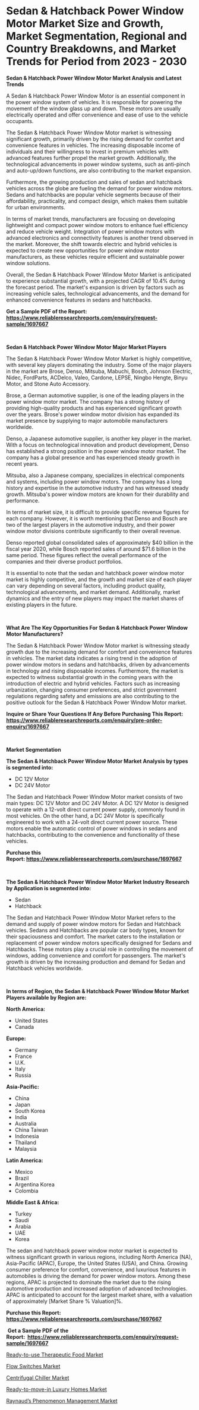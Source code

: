<p><h1>Sedan & Hatchback Power Window Motor Market Size and Growth, Market Segmentation, Regional and Country Breakdowns, and Market Trends for Period from 2023 -  2030</h1></p><p><strong>Sedan & Hatchback Power Window Motor Market Analysis and Latest Trends</strong></p>
<p><p>A Sedan & Hatchback Power Window Motor is an essential component in the power window system of vehicles. It is responsible for powering the movement of the window glass up and down. These motors are usually electrically operated and offer convenience and ease of use to the vehicle occupants.</p><p>The Sedan & Hatchback Power Window Motor market is witnessing significant growth, primarily driven by the rising demand for comfort and convenience features in vehicles. The increasing disposable income of individuals and their willingness to invest in premium vehicles with advanced features further propel the market growth. Additionally, the technological advancements in power window systems, such as anti-pinch and auto-up/down functions, are also contributing to the market expansion.</p><p>Furthermore, the growing production and sales of sedan and hatchback vehicles across the globe are fueling the demand for power window motors. Sedans and hatchbacks are popular vehicle segments because of their affordability, practicality, and compact design, which makes them suitable for urban environments.</p><p>In terms of market trends, manufacturers are focusing on developing lightweight and compact power window motors to enhance fuel efficiency and reduce vehicle weight. Integration of power window motors with advanced electronics and connectivity features is another trend observed in the market. Moreover, the shift towards electric and hybrid vehicles is expected to create new opportunities for power window motor manufacturers, as these vehicles require efficient and sustainable power window solutions.</p><p>Overall, the Sedan & Hatchback Power Window Motor Market is anticipated to experience substantial growth, with a projected CAGR of 10.4% during the forecast period. The market's expansion is driven by factors such as increasing vehicle sales, technological advancements, and the demand for enhanced convenience features in sedans and hatchbacks.</p></p>
<p><strong>Get a Sample PDF of the Report:&nbsp; <a href="https://www.reliableresearchreports.com/enquiry/request-sample/1697667">https://www.reliableresearchreports.com/enquiry/request-sample/1697667</a></strong></p>
<p>&nbsp;</p>
<p><strong>Sedan & Hatchback Power Window Motor Major Market Players</strong></p>
<p><p>The Sedan & Hatchback Power Window Motor Market is highly competitive, with several key players dominating the industry. Some of the major players in the market are Brose, Denso, Mitsuba, Mabuchi, Bosch, Johnson Electric, Nidec, FordParts, ACDelco, Valeo, Cardone, LEPSE, Ningbo Hengte, Binyu Motor, and Stone Auto Accessory. </p><p>Brose, a German automotive supplier, is one of the leading players in the power window motor market. The company has a strong history of providing high-quality products and has experienced significant growth over the years. Brose's power window motor division has expanded its market presence by supplying to major automobile manufacturers worldwide.</p><p>Denso, a Japanese automotive supplier, is another key player in the market. With a focus on technological innovation and product development, Denso has established a strong position in the power window motor market. The company has a global presence and has experienced steady growth in recent years.</p><p>Mitsuba, also a Japanese company, specializes in electrical components and systems, including power window motors. The company has a long history and expertise in the automotive industry and has witnessed steady growth. Mitsuba's power window motors are known for their durability and performance.</p><p>In terms of market size, it is difficult to provide specific revenue figures for each company. However, it is worth mentioning that Denso and Bosch are two of the largest players in the automotive industry, and their power window motor divisions contribute significantly to their overall revenue.</p><p>Denso reported global consolidated sales of approximately $40 billion in the fiscal year 2020, while Bosch reported sales of around $71.6 billion in the same period. These figures reflect the overall performance of the companies and their diverse product portfolios.</p><p>It is essential to note that the sedan and hatchback power window motor market is highly competitive, and the growth and market size of each player can vary depending on several factors, including product quality, technological advancements, and market demand. Additionally, market dynamics and the entry of new players may impact the market shares of existing players in the future.</p></p>
<p>&nbsp;</p>
<p><strong>What Are The Key Opportunities For Sedan & Hatchback Power Window Motor Manufacturers?</strong></p>
<p><p>The Sedan & Hatchback Power Window Motor market is witnessing steady growth due to the increasing demand for comfort and convenience features in vehicles. The market data indicates a rising trend in the adoption of power window motors in sedans and hatchbacks, driven by advancements in technology and rising disposable incomes. Furthermore, the market is expected to witness substantial growth in the coming years with the introduction of electric and hybrid vehicles. Factors such as increasing urbanization, changing consumer preferences, and strict government regulations regarding safety and emissions are also contributing to the positive outlook for the Sedan & Hatchback Power Window Motor market.</p></p>
<p><strong>Inquire or Share Your Questions If Any Before Purchasing This Report: <a href="https://www.reliableresearchreports.com/enquiry/pre-order-enquiry/1697667">https://www.reliableresearchreports.com/enquiry/pre-order-enquiry/1697667</a></strong></p>
<p>&nbsp;</p>
<p><strong>Market Segmentation</strong></p>
<p><strong>The Sedan & Hatchback Power Window Motor Market Analysis by types is segmented into:</strong></p>
<p><ul><li>DC 12V Motor</li><li>DC 24V Motor</li></ul></p>
<p><p>The Sedan and Hatchback Power Window Motor market consists of two main types: DC 12V Motor and DC 24V Motor. A DC 12V Motor is designed to operate with a 12-volt direct current power supply, commonly found in most vehicles. On the other hand, a DC 24V Motor is specifically engineered to work with a 24-volt direct current power source. These motors enable the automatic control of power windows in sedans and hatchbacks, contributing to the convenience and functionality of these vehicles.</p></p>
<p><strong>Purchase this Report:&nbsp;<a href="https://www.reliableresearchreports.com/purchase/1697667">https://www.reliableresearchreports.com/purchase/1697667</a></strong></p>
<p>&nbsp;</p>
<p><strong>The Sedan & Hatchback Power Window Motor Market Industry Research by Application is segmented into:</strong></p>
<p><ul><li>Sedan</li><li>Hatchback</li></ul></p>
<p><p>The Sedan and Hatchback Power Window Motor Market refers to the demand and supply of power window motors for Sedan and Hatchback vehicles. Sedans and Hatchbacks are popular car body types, known for their spaciousness and comfort. The market caters to the installation or replacement of power window motors specifically designed for Sedans and Hatchbacks. These motors play a crucial role in controlling the movement of windows, adding convenience and comfort for passengers. The market's growth is driven by the increasing production and demand for Sedan and Hatchback vehicles worldwide.</p></p>
<p>&nbsp;</p>
<p><strong>In terms of Region, the Sedan & Hatchback Power Window Motor Market Players available by Region are:</strong></p>
<p>
    <p> <strong> North America: </strong>
        <ul>
            <li>United States</li>
            <li>Canada</li>
        </ul>
        </p> 
    <p> <strong> Europe: </strong>
        <ul>
            <li>Germany</li>
            <li>France</li>
            <li>U.K.</li>
            <li>Italy</li>
            <li>Russia</li>
        </ul>
        </p> 
    <p> <strong> Asia-Pacific: </strong>
        <ul>
            <li>China</li>
            <li>Japan</li>
            <li>South Korea</li>
            <li>India</li>
            <li>Australia</li>
            <li>China Taiwan</li>
            <li>Indonesia</li>
            <li>Thailand</li>
            <li>Malaysia</li>
        </ul>
        </p> 
    <p> <strong> Latin America: </strong>
        <ul>
            <li>Mexico</li>
            <li>Brazil</li>
            <li>Argentina Korea</li>
            <li>Colombia</li>
        </ul>
        </p> 
    <p> <strong> Middle East & Africa: </strong>
        <ul>
            <li>Turkey</li>
            <li>Saudi</li>
            <li>Arabia</li>
            <li>UAE</li>
            <li>Korea</li>
        </ul>
    </p>
    </p>
<p><p>The sedan and hatchback power window motor market is expected to witness significant growth in various regions, including North America (NA), Asia-Pacific (APAC), Europe, the United States (USA), and China. Growing consumer preference for comfort, convenience, and luxurious features in automobiles is driving the demand for power window motors. Among these regions, APAC is projected to dominate the market due to the rising automotive production and increased adoption of advanced technologies. APAC is anticipated to account for the largest market share, with a valuation of approximately [Market Share % Valuation]%.</p></p>
<p><strong>Purchase this Report: <a href="https://www.reliableresearchreports.com/purchase/1697667">https://www.reliableresearchreports.com/purchase/1697667</a></strong></p>
<p>&nbsp;<strong>Get a Sample PDF of the Report:&nbsp;&nbsp;<a href="https://www.reliableresearchreports.com/enquiry/request-sample/1697667">https://www.reliableresearchreports.com/enquiry/request-sample/1697667</a></strong></p>
<p><strong></strong></p>
<p><p><a href="https://www.linkedin.com/pulse/ready-to-use-therapeutic-food-market-research-report-unlocks/">Ready-to-use Therapeutic Food Market</a></p><p><a href="https://medium.com/@jensenklein/flow-switches-market-size-growth-forecast-2023-2030-37652f4496f6">Flow Switches Market</a></p><p><a href="https://medium.com/@edenkrajcik/centrifugal-chiller-market-size-growth-forecast-2023-2030-9ae6526b877a">Centrifugal Chiller Market</a></p><p><a href="https://www.linkedin.com/pulse/ready-to-move-in-luxury-homes-market-challenges-opportunities/">Ready-to-move-in Luxury Homes Market</a></p><p><a href="https://www.linkedin.com/pulse/raynaudrsquos-phenomenon-management-market-insights/">Raynaud’s Phenomenon Management Market</a></p></p>